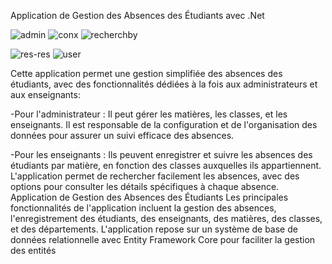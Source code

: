 Application de Gestion des Absences des Étudiants avec .Net

![admin](https://github.com/user-attachments/assets/1250b4e0-987c-4738-916f-376ff947ce9b)
![conx](https://github.com/user-attachments/assets/ea316137-9415-420a-9c62-317bfff62a77)
![recherchby](https://github.com/user-attachments/assets/ded0bf14-b586-417b-8524-54c17c4dcdfd)

![res-res](https://github.com/user-attachments/assets/f70d603d-4d4f-4863-90aa-d7b71588f5d1)
![user](https://github.com/user-attachments/assets/4e8b1fca-3457-4c2a-b586-42c7e90ef157)





Cette application permet une gestion simplifiée des absences des étudiants, avec des fonctionnalités dédiées à la fois aux administrateurs et aux enseignants:

-Pour l'administrateur : Il peut gérer les matières, les classes, et les enseignants. Il est responsable de la configuration et de l'organisation des données pour assurer un suivi efficace des absences.

-Pour les enseignants : Ils peuvent enregistrer et suivre les absences des étudiants par matière, en fonction des classes auxquelles ils appartiennent. L'application permet de rechercher facilement les absences, avec des options pour consulter les détails spécifiques à chaque absence.
Application de Gestion des Absences des Étudiants
Les principales fonctionnalités de l'application incluent la gestion des absences, l'enregistrement des étudiants, des enseignants, des matières, des classes, et des départements. L'application repose sur un système de base de données relationnelle avec Entity Framework Core pour faciliter la gestion des entités

